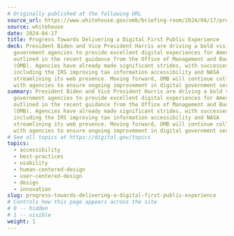 ```yaml
---
# Originally published at the following URL
source_url: https://www.whitehouse.gov/omb/briefing-room/2024/04/17/progress-towards-delivering-a-digital-first-public-experience/
source: whitehouse
date: 2024-04-17
title: Progress Towards Delivering a Digital First Public Experience
deck: President Biden and Vice President Harris are driving a bold vision for
  government agencies to provide excellent digital experiences for Americans, as
  outlined in the recent guidance from the Office of Management and Budget
  (OMB). Agencies have already made significant strides, with successes
  including the IRS improving tax information accessibility and NASA
  streamlining its web presence. Moving forward, OMB will continue collaborating
  with agencies to ensure ongoing improvement in digital government services.
summary: President Biden and Vice President Harris are driving a bold vision for
  government agencies to provide excellent digital experiences for Americans, as
  outlined in the recent guidance from the Office of Management and Budget
  (OMB). Agencies have already made significant strides, with successes
  including the IRS improving tax information accessibility and NASA
  streamlining its web presence. Moving forward, OMB will continue collaborating
  with agencies to ensure ongoing improvement in digital government services.
# See all topics at https://digital.gov/topics
topics:
  - accessibility
  - best-practices
  - usability
  - human-centered-design
  - user-centered-design
  - design
  - innovation
slug: progress-towards-delivering-a-digital-first-public-experience
# Controls how this page appears across the site
# 0 -- hidden
# 1 -- visible
weight: 1
---
```


